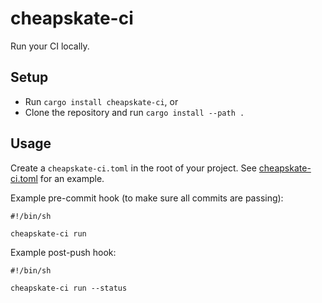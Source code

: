 # cheapskate-ci

Run your CI locally.

## Setup

* Run `cargo install cheapskate-ci`, or
* Clone the repository and run `cargo install --path .`

## Usage

Create a `cheapskate-ci.toml` in the root of your project.
See [cheapskate-ci.toml](cheapskate-ci.toml) for an example.

Example pre-commit hook (to make sure all commits are passing):

```shell
#!/bin/sh

cheapskate-ci run
```

Example post-push hook:

```shell
#!/bin/sh

cheapskate-ci run --status
```
